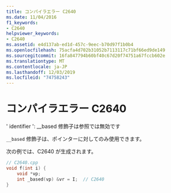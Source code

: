 ```yaml
---
title: コンパイラエラー C2640
ms.date: 11/04/2016
f1_keywords:
- C2640
helpviewer_keywords:
- C2640
ms.assetid: e4d137ab-ed1d-457c-9eec-b70d97f1b0b4
ms.openlocfilehash: 75acfa4d702b31052b7113117c71bf66ed9de149
ms.sourcegitcommit: 16fa847794b60bf40c67d20f74751a67fccb602e
ms.translationtype: MT
ms.contentlocale: ja-JP
ms.lasthandoff: 12/03/2019
ms.locfileid: "74758243"
---
```

# <a name="compiler-error-c2640"></a>コンパイラエラー C2640

' identifier ': __based 修飾子は参照では無効です

`__based` 修飾子は、ポインターに対してのみ使用できます。

次の例では、C2640 が生成されます。

```cpp
// C2640.cpp
void f(int i) {
    void *vp;
    int _based(vp) &vr = I;  // C2640
}
```
